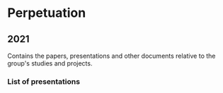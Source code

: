 # Perpetuation
 ## 2021
 Contains the papers, presentations and other documents relative to the group's studies and projects.

 ### List of presentations

